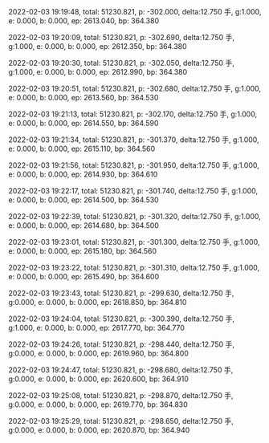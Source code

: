 2022-02-03 19:19:48, total: 51230.821, p: -302.000, delta:12.750 手, g:1.000, e: 0.000, b: 0.000, ep: 2613.040, bp: 364.380

2022-02-03 19:20:09, total: 51230.821, p: -302.690, delta:12.750 手, g:1.000, e: 0.000, b: 0.000, ep: 2612.350, bp: 364.380

2022-02-03 19:20:30, total: 51230.821, p: -302.050, delta:12.750 手, g:1.000, e: 0.000, b: 0.000, ep: 2612.990, bp: 364.380

2022-02-03 19:20:51, total: 51230.821, p: -302.680, delta:12.750 手, g:1.000, e: 0.000, b: 0.000, ep: 2613.560, bp: 364.530

2022-02-03 19:21:13, total: 51230.821, p: -302.170, delta:12.750 手, g:1.000, e: 0.000, b: 0.000, ep: 2614.550, bp: 364.590

2022-02-03 19:21:34, total: 51230.821, p: -301.370, delta:12.750 手, g:1.000, e: 0.000, b: 0.000, ep: 2615.110, bp: 364.560

2022-02-03 19:21:56, total: 51230.821, p: -301.950, delta:12.750 手, g:1.000, e: 0.000, b: 0.000, ep: 2614.930, bp: 364.610

2022-02-03 19:22:17, total: 51230.821, p: -301.740, delta:12.750 手, g:1.000, e: 0.000, b: 0.000, ep: 2614.500, bp: 364.530

2022-02-03 19:22:39, total: 51230.821, p: -301.320, delta:12.750 手, g:1.000, e: 0.000, b: 0.000, ep: 2614.680, bp: 364.500

2022-02-03 19:23:01, total: 51230.821, p: -301.300, delta:12.750 手, g:1.000, e: 0.000, b: 0.000, ep: 2615.180, bp: 364.560

2022-02-03 19:23:22, total: 51230.821, p: -301.310, delta:12.750 手, g:1.000, e: 0.000, b: 0.000, ep: 2615.490, bp: 364.600

2022-02-03 19:23:43, total: 51230.821, p: -299.630, delta:12.750 手, g:0.000, e: 0.000, b: 0.000, ep: 2618.850, bp: 364.810

2022-02-03 19:24:04, total: 51230.821, p: -300.390, delta:12.750 手, g:1.000, e: 0.000, b: 0.000, ep: 2617.770, bp: 364.770

2022-02-03 19:24:26, total: 51230.821, p: -298.440, delta:12.750 手, g:0.000, e: 0.000, b: 0.000, ep: 2619.960, bp: 364.800

2022-02-03 19:24:47, total: 51230.821, p: -298.680, delta:12.750 手, g:0.000, e: 0.000, b: 0.000, ep: 2620.600, bp: 364.910

2022-02-03 19:25:08, total: 51230.821, p: -298.870, delta:12.750 手, g:0.000, e: 0.000, b: 0.000, ep: 2619.770, bp: 364.830

2022-02-03 19:25:29, total: 51230.821, p: -298.650, delta:12.750 手, g:0.000, e: 0.000, b: 0.000, ep: 2620.870, bp: 364.940